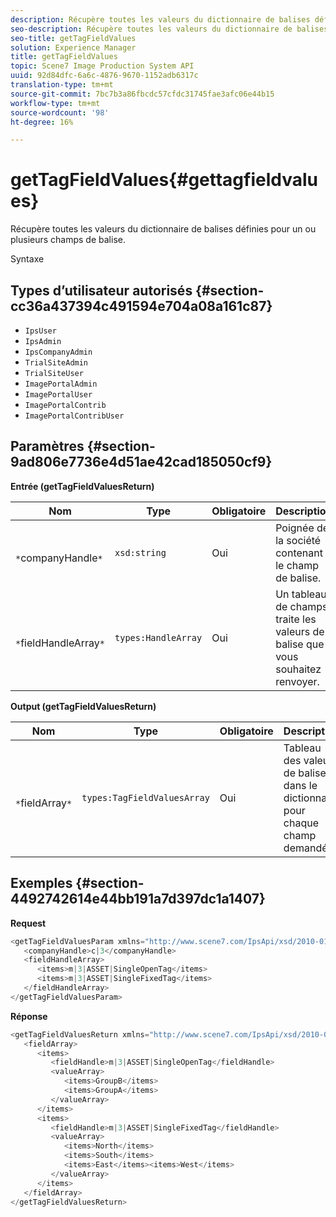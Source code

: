 ```yaml
---
description: Récupère toutes les valeurs du dictionnaire de balises définies pour un ou plusieurs champs de balise.
seo-description: Récupère toutes les valeurs du dictionnaire de balises définies pour un ou plusieurs champs de balise.
seo-title: getTagFieldValues
solution: Experience Manager
title: getTagFieldValues
topic: Scene7 Image Production System API
uuid: 92d84dfc-6a6c-4876-9670-1152adb6317c
translation-type: tm+mt
source-git-commit: 7bc7b3a86fbcdc57cfdc31745fae3afc06e44b15
workflow-type: tm+mt
source-wordcount: '98'
ht-degree: 16%

---
```



# getTagFieldValues{#gettagfieldvalues}

Récupère toutes les valeurs du dictionnaire de balises définies pour un ou plusieurs champs de balise.

Syntaxe

## Types d’utilisateur autorisés {#section-cc36a437394c491594e704a08a161c87}

* `IpsUser`
* `IpsAdmin`
* `IpsCompanyAdmin`
* `TrialSiteAdmin`
* `TrialSiteUser`
* `ImagePortalAdmin`
* `ImagePortalUser`
* `ImagePortalContrib`
* `ImagePortalContribUser`

## Paramètres {#section-9ad806e7736e4d51ae42cad185050cf9}

**Entrée (getTagFieldValuesReturn)**

| Nom | Type | Obligatoire | Description |
|---|---|---|---|
| ` *`companyHandle`*` | `xsd:string` | Oui | Poignée de la société contenant le champ de balise. |
| ` *`fieldHandleArray`*` | `types:HandleArray` | Oui | Un tableau de champs traite les valeurs de balise que vous souhaitez renvoyer. |

**Output (getTagFieldValuesReturn)**

| Nom | Type | Obligatoire | Description |
|---|---|---|---|
| ` *`fieldArray`*` | `types:TagFieldValuesArray` | Oui | Tableau des valeurs de balise dans le dictionnaire pour chaque champ demandé. |

## Exemples {#section-4492742614e44bb191a7d397dc1a1407}

**Request**

```java
<getTagFieldValuesParam xmlns="http://www.scene7.com/IpsApi/xsd/2010-01-31">
   <companyHandle>c|3</companyHandle>
   <fieldHandleArray>
      <items>m|3|ASSET|SingleOpenTag</items>
      <items>m|3|ASSET|SingleFixedTag</items>
   </fieldHandleArray>
</getTagFieldValuesParam>
```

**Réponse**

```java
<getTagFieldValuesReturn xmlns="http://www.scene7.com/IpsApi/xsd/2010-01-31">
   <fieldArray>
      <items>
         <fieldHandle>m|3|ASSET|SingleOpenTag</fieldHandle>
         <valueArray>
            <items>GroupB</items>
            <items>GroupA</items>
         </valueArray>
      </items>
      <items>
         <fieldHandle>m|3|ASSET|SingleFixedTag</fieldHandle>
         <valueArray>
            <items>North</items>
            <items>South</items>
            <items>East</items><items>West</items>
         </valueArray>
      </items>
   </fieldArray>
</getTagFieldValuesReturn>
```

